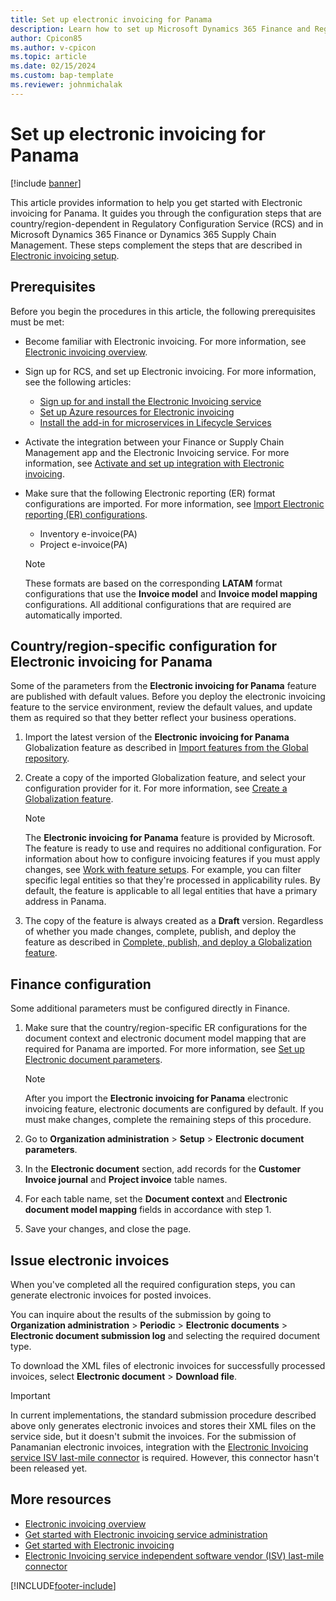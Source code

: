 ```yaml
---
title: Set up electronic invoicing for Panama
description: Learn how to set up Microsoft Dynamics 365 Finance and Regulatory Configuration Service (RCS) to use electronic invoices formats for Panama.
author: Cpicon85
ms.author: v-cpicon
ms.topic: article
ms.date: 02/15/2024 
ms.custom: bap-template
ms.reviewer: johnmichalak
---
```


# Set up electronic invoicing for Panama

[!include [banner](../../includes/banner.md)]

This article provides information to help you get started with Electronic invoicing for Panama. It guides you through the configuration steps that are country/region-dependent in Regulatory Configuration Service (RCS) and in Microsoft Dynamics 365 Finance or Dynamics 365 Supply Chain Management. These steps complement the steps that are described in [Electronic invoicing setup](../global/e-invoicing-set-up-overview.md).

## Prerequisites

Before you begin the procedures in this article, the following prerequisites must be met:

- Become familiar with Electronic invoicing. For more information, see [Electronic invoicing overview](../global/e-invoicing-service-overview.md).
- Sign up for RCS, and set up Electronic invoicing. For more information, see the following articles:

    - [Sign up for and install the Electronic Invoicing service](../global/e-invoicing-sign-up-install.md)
    - [Set up Azure resources for Electronic invoicing](../global/e-invoicing-set-up-azure-resources.md)
    - [Install the add-in for microservices in Lifecycle Services](../global/e-invoicing-install-add-in-microservices-lcs.md)

- Activate the integration between your Finance or Supply Chain Management app and the Electronic Invoicing service. For more information, see [Activate and set up integration with Electronic invoicing](../global/e-invoicing-activate-setup-integration.md).
- Make sure that the following Electronic reporting (ER) format configurations are imported. For more information, see [Import Electronic reporting (ER) configurations](../../../fin-ops-core/dev-itpro/analytics/electronic-reporting-import-ger-configurations.md).

    - Inventory e-invoice(PA)
    - Project e-invoice(PA)

    > [!NOTE]
    > These formats are based on the corresponding **LATAM** format configurations that use the **Invoice model** and **Invoice model mapping** configurations. All additional configurations that are required are automatically imported.

## Country/region-specific configuration for Electronic invoicing for Panama

Some of the parameters from the **Electronic invoicing for Panama** feature are published with default values. Before you deploy the electronic invoicing feature to the service environment, review the default values, and update them as required so that they better reflect your business operations.

1. Import the latest version of the **Electronic invoicing for Panama** Globalization feature as described in [Import features from the Global repository](../global/e-invoicing-import-feature-global-repository.md).
2. Create a copy of the imported Globalization feature, and select your configuration provider for it. For more information, see [Create a Globalization feature](../global/e-invoicing-create-new-globalization-feature.md).

    > [!NOTE]
    > The **Electronic invoicing for Panama** feature is provided by Microsoft. The feature is ready to use and requires no additional configuration. For information about how to configure invoicing features if you must apply changes, see [Work with feature setups](../global/e-invoicing-feature-setup.md). For example, you can filter specific legal entities so that they're processed in applicability rules. By default, the feature is applicable to all legal entities that have a primary address in Panama.

3. The copy of the feature is always created as a **Draft** version. Regardless of whether you made changes, complete, publish, and deploy the feature as described in [Complete, publish, and deploy a Globalization feature](../global/e-invoicing-complete-publish-deploy-globalization-feature.md).

## Finance configuration

Some additional parameters must be configured directly in Finance.

1. Make sure that the country/region-specific ER configurations for the document context and electronic document model mapping that are required for Panama are imported. For more information, see [Set up Electronic document parameters](../global/e-invoicing-set-up-parameters.md#set-up-electronic-document-parameters).

    > [!NOTE]
    > After you import the **Electronic invoicing for Panama** electronic invoicing feature, electronic documents are configured by default. If you must make changes, complete the remaining steps of this procedure.

2. Go to **Organization administration** \> **Setup** \> **Electronic document parameters**.
3. In the **Electronic document** section, add records for the **Customer Invoice journal** and **Project invoice** table names.
4. For each table name, set the **Document context** and **Electronic document model mapping** fields in accordance with step 1.
5. Save your changes, and close the page.

## Issue electronic invoices

When you've completed all the required configuration steps, you can generate electronic invoices for posted invoices.

You can inquire about the results of the submission by going to **Organization administration** \> **Periodic** \> **Electronic documents** \> **Electronic document submission log** and selecting the required document type.

To download the XML files of electronic invoices for successfully processed invoices, select **Electronic document** \> **Download file**.

> [!IMPORTANT]
> In current implementations, the standard submission procedure described above only generates electronic invoices and stores their XML files on the service side, but it doesn't submit the invoices. For the submission of Panamanian electronic invoices, integration with the [Electronic Invoicing service ISV last-mile connector](../global/e-invoicing-isv-connector.md) is required. However, this connector hasn't been released yet.

## More resources

- [Electronic invoicing overview](../global/e-invoicing-service-overview.md)
- [Get started with Electronic invoicing service administration](../e-invoicing-get-started-service-administration.md)
- [Get started with Electronic invoicing](../e-invoicing-get-started.md)
- [Electronic Invoicing service independent software vendor (ISV) last-mile connector](../global/e-invoicing-isv-connector.md)

[!INCLUDE[footer-include](../../../includes/footer-banner.md)]

